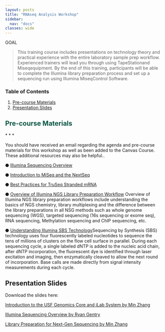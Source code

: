 ```yaml
---
layout: posts
title: "RNAseq Analysis Workshop"
sidebar:
  nav: "docs"
classes: wide
--- 
```



GOAL
> This training course includes presentations on  technology theory  and practical experience with  the entire laboratory  sample prep workflow.  Experienced trainers will lead you through  using TapeStationand Miseqequipment.  By the end  of this training, participants will be able to  complete the  Illumina library preparation process and set up a sequencing run  using Illumina MiseqControl  Software.

### Table of Contents

1. [Pre-course Materials](#pre-course-materials)
2. [Presentation Slides](#presentation-slides)



<h2 style="color:#005440"> Pre-course Materials</h2>
* * *

You should have received an email regarding the agenda and pre-course materials for this workshop as well as been added to the Canvas Course. 
These additional resources may also be helpful..

⬣ [Illumina Sequencing Overview](https://github.com/usfomicshub/RNASeq_workshop/raw/master/lab/pre_course_materials/Illumina_Sequencing_Overview.pdf) 

⬣ [Introduction to MiSeq and the NextSeq](https://github.com/usfomicshub/RNASeq_workshop/raw/master/lab/pre_course_materials/Introduction%20to%20the%20MiSeq%20and%20the%20NextSeq%20USF.pdf)

⬣ [Best Practices for TruSeq Stranded mRNA](https://github.com/usfomicshub/RNASeq_workshop/raw/master/lab/pre_course_materials/TruSeqStrandedmRNA_BestPractices.pdf)

⬣ [Overview of Illumina NGS Library Preparation Workflow](https://www.illumina.com/science/technology/next-generation-sequencing/beginners/ngs-workflow.html) Overview of Illumina NGS library preparation workflows include understanding the basics of NGS chemistry, library multiplexing and the difference between the library preparations in all NSG methods such as whole genome sequencing (WGS), targeted sequencing (16s sequencing or exome seq), RNA sequencing, Methylation sequencing and ChIP sequencing, etc. 

⬣ [Understanding Illumina SBS Technology](https://www.illumina.com/science/technology/next-generation-sequencing/sequencing-technology.html)Sequencing by Synthesis (SBS) technology uses four fluorescently labeled nucleotides to sequence the tens of millions of clusters on the flow cell surface in parallel. During each sequencing cycle, a single labeled dNTP is added to the nucleic acid chain, after dNTP incorporation, the fluorescent dye is identified through laser excitation and imaging, then enzymatically cleaved to allow the next round of incorporation. Base calls are made directly from signal intensity measurements during each cycle.




## Presentation Slides

Download the slides here: 

[Introduction to the USF Genomics Core and iLab System by Min Zhang](https://github.com/usfomicshub/RNASeq_workshop/raw/master/lab/slides/1-MZ-Core%20Indroduction-RNAseq%20Workshop-20210129.pdf)  

[Illumina Sequencing Overview by Ryan Gentry](https://github.com/usfomicshub/RNASeq_workshop/raw/master/lab/slides/1_Ryan_USF_Illumina_Intro_01272021.pdf)

[Library Preparation for Next-Gen Sequencing by Min Zhang](https://github.com/usfomicshub/RNASeq_workshop/raw/master/lab/slides/2-MZ-Library%20construction%20for%20NGS%20sequencing-20210129.pdf) 

<!--

[Sequencing set up and Illumina Customer Resources Overview by Matt Mercurio]()

[Library QC, Trouble-shooting, Sequencing Data QC and Illumina BaseSpace Tour]
--> 




